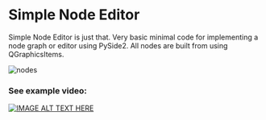 # Simple Node Editor

Simple Node Editor is just that. Very basic minimal code for implementing a node graph or editor using PySide2. All nodes are built from using QGraphicsItems.

![nodes](https://github.com/bhowiebkr/simple-node-editor/blob/master/images/node_editor.jpg)

### See example video:

[![IMAGE ALT TEXT HERE](https://www.youtube.com/watch?v=DOsFJ8lm9dU/0.jpg)](https://www.youtube.com/watch?v=DOsFJ8lm9dU)
